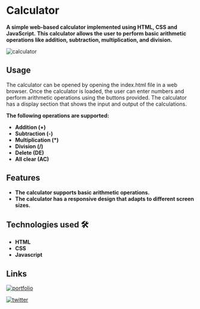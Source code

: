 # Calculator

**A simple web-based calculator implemented using HTML, CSS and JavaScript.**
**This calculator allows the user to perform basic arithmetic operations like addition, subtraction, multiplication, and division.**


![calculator](https://user-images.githubusercontent.com/104723233/222149690-518dc453-d8a4-4554-b073-9aece2a9abd4.jpg)


## Usage

The calculator can be opened by opening the index.html file in a web browser. 
Once the calculator is loaded, the user can enter numbers and perform arithmetic operations using the buttons provided. The calculator has a display section that shows the input and output of the calculations.

**The following operations are supported:**

- **Addition (+)**
- **Subtraction (-)**
- **Multiplication (*)**
- **Division (/)**
- **Delete (DE)**
- **All clear (AC)**
## Features

- **The calculator supports basic arithmetic operations.**
- **The calculator has a responsive design that adapts to different screen sizes.**

## Technologies used 🛠️

- **HTML**
- **CSS**
- **Javascript**

## Links

[![portfolio](https://img.shields.io/badge/my_portfolio-000?style=for-the-badge&logo=ko-fi&logoColor=white)](https://ialamin.netlify.app/)

[![twitter](https://img.shields.io/badge/twitter-1DA1F2?style=for-the-badge&logo=twitter&logoColor=white)](https://twitter.com/ialamin69)

